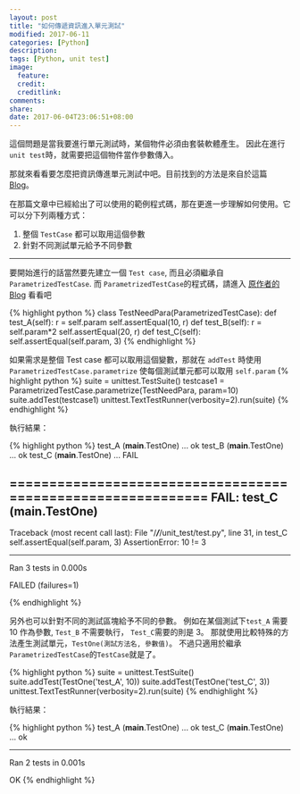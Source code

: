 ```yaml
---
layout: post
title: "如何傳遞資訊進入單元測試"
modified: 2017-06-11
categories: [Python]
description:
tags: [Python, unit test]
image:
  feature:
  credit:
  creditlink:
comments:
share:
date: 2017-06-04T23:06:51+08:00
---
```


這個問題是當我要進行單元測試時，某個物件必須由套裝軟體產生。
因此在進行`unit test`時，就需要把這個物件當作參數傳入。

那就來看看要怎麼把資訊傳進單元測試中吧。目前找到的方法是來自於這篇  [Blog](http://eli.thegreenplace.net/2011/08/02/python-unit-testing-parametrized-test-cases/)。

在那篇文章中已經給出了可以使用的範例程式碼，那在更進一步理解如何使用。它可以分下列兩種方式：

1. 整個 `TestCase` 都可以取用這個參數
2. 針對不同測試單元給予不同參數

***
要開始進行的話當然要先建立一個 `Test case`, 而且必須繼承自 `ParametrizedTestCase`.
而 `ParametrizedTestCase`的程式碼，請進入 [原作者的Blog](http://eli.thegreenplace.net/2011/08/02/python-unit-testing-parametrized-test-cases/) 看看吧
<!--more-->
{% highlight python %}
class TestNeedPara(ParametrizedTestCase):
  def test_A(self):
    r = self.param
    self.assertEqual(10, r)
  def test_B(self):
    r = self.param*2
    self.assertEqual(20, r)
  def test_C(self):
    self.assertEqual(self.param, 3)
{% endhighlight %}

如果需求是整個 Test case 都可以取用這個變數，那就在 `addTest` 時使用 `ParametrizedTestCase.parametrize`
使每個測試單元都可以取用 `self.param`
{% highlight python %}
suite = unittest.TestSuite()
testcase1 = ParametrizedTestCase.parametrize(TestNeedPara, param=10)
suite.addTest(testcase1)
unittest.TextTestRunner(verbosity=2).run(suite)
{% endhighlight %}

執行結果：

{% highlight python %}
test_A (__main__.TestOne) ... ok
test_B (__main__.TestOne) ... ok
test_C (__main__.TestOne) ... FAIL

============================================================
FAIL: test_C (__main__.TestOne)
------------------------------------------------------------
Traceback (most recent call last):
  File "/***/***/unit_test/test.py", line 31, in test_C
    self.assertEqual(self.param, 3)
AssertionError: 10 != 3

------------------------------------------------------------
Ran 3 tests in 0.000s

FAILED (failures=1)

{% endhighlight %}

另外也可以針對不同的測試區塊給予不同的參數。
例如在某個測試下`test_A` 需要 10 作為參數, `Test_B` 不需要執行， `Test_C`需要的則是 3。
那就使用比較特殊的方法產生測試單元，`TestOne(測試方法名, 參數值)`。
不過只適用於繼承 `ParametrizedTestCase`的`TestCase`就是了。

{% highlight python %}
suite = unittest.TestSuite()
suite.addTest(TestOne('test_A', 10))
suite.addTest(TestOne('test_C', 3))
unittest.TextTestRunner(verbosity=2).run(suite)
{% endhighlight %}

執行結果：

{% highlight python %}
test_A (__main__.TestOne) ... ok
test_C (__main__.TestOne) ... ok

------------------------------------------------------------
Ran 2 tests in 0.001s

OK
{% endhighlight %}
